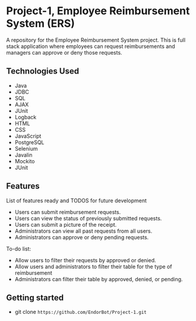 # Project-1, Employee Reimbursement System (ERS)

A repository for the Employee Reimbursement System project. This is full stack application where employees can request reimbursements and managers can approve or deny those requests.

## Technologies Used
* Java
* JDBC
* SQL
* AJAX
* JUnit
* Logback
* HTML
* CSS
* JavaScript
* PostgreSQL 
* Selenium
* Javalin
* Mockito
* JUnit

## Features
List of features ready and TODOS for future development
* Users can submit reimbursement requests.
* Users can view the status of previously submitted requests.
* Users can submit a picture of the receipt.
* Administrators can view all past requests from all users.
* Administrators can approve or deny pending requests.

To-do list:
* Allow users to filter their requests by approved or denied.
* Allow users and administrators to filter their table for the type of reimbursement
* Administrators can filter their table by approved, denied, or pending.

## Getting started
* git clone `https://github.com/EndorBot/Project-1.git`


